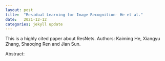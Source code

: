 ```yaml
---
layout: post
title:  "Residual Learning for Image Recognition- He et al."
date:   2021-12-12
categories: jekyll update
---
```


This is a highly cited paper about ResNets.
Authors: Kaiming He, Xiangyu Zhang, Shaoqing Ren and Jian Sun.

Abstract:

